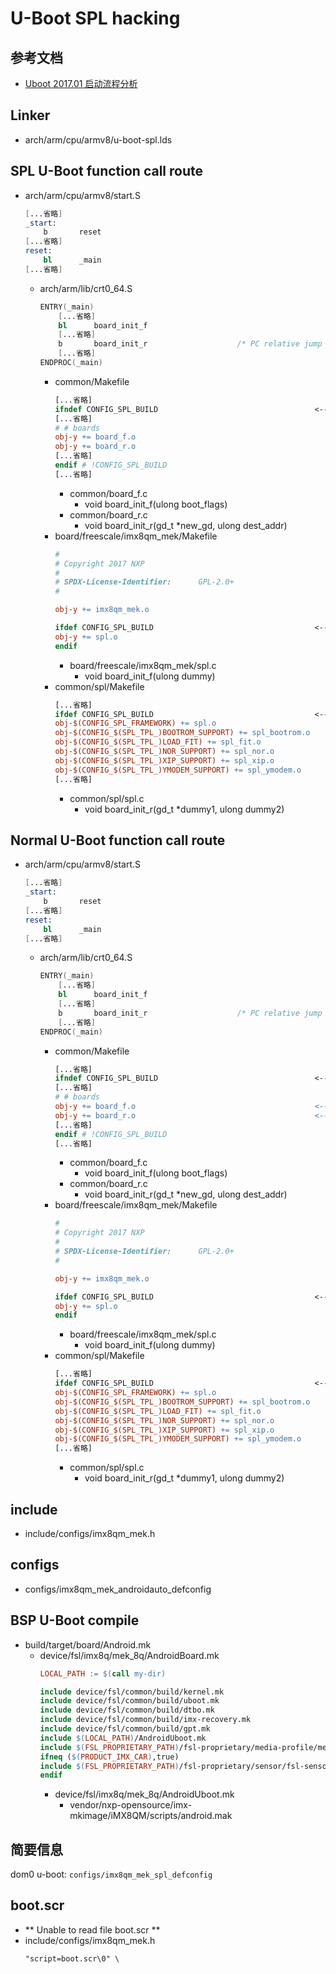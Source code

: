 # U-Boot SPL hacking

## 参考文档

* [Uboot 2017.01 启动流程分析](https://blog.csdn.net/kl1125290220/article/details/78683999)

## Linker

* arch/arm/cpu/armv8/u-boot-spl.lds

## SPL U-Boot function call route

* arch/arm/cpu/armv8/start.S
  ```S
  [...省略]
  _start:
      b       reset
  [...省略]
  reset:
      bl      _main
  [...省略]
  ```
  * arch/arm/lib/crt0_64.S
    ```S
    ENTRY(_main)
        [...省略]
        bl      board_init_f
        [...省略]
        b       board_init_r                    /* PC relative jump */
        [...省略]
    ENDPROC(_main)
    ```
    * common/Makefile
      ```Makefile
      [...省略]
      ifndef CONFIG_SPL_BUILD                                   <--------- SPL阶段不使用这里的代码，第二阶段的时候使用这里的代码
      [...省略]
      # # boards
      obj-y += board_f.o
      obj-y += board_r.o
      [...省略]
      endif # !CONFIG_SPL_BUILD
      [...省略]
      ```
      * common/board_f.c
        * void board_init_f(ulong boot_flags)
      * common/board_r.c
        * void board_init_r(gd_t *new_gd, ulong dest_addr)
    * board/freescale/imx8qm_mek/Makefile
      ```Makefile
      #
      # Copyright 2017 NXP
      #
      # SPDX-License-Identifier:      GPL-2.0+
      #
      
      obj-y += imx8qm_mek.o
      
      ifdef CONFIG_SPL_BUILD                                    <----------- 使用这里的SPL代码
      obj-y += spl.o
      endif
      ```
      * board/freescale/imx8qm_mek/spl.c
        * void board_init_f(ulong dummy)
    * common/spl/Makefile
      ```Makefile
      [...省略]
      ifdef CONFIG_SPL_BUILD                                    <----------- 使用这里的SPL代码
      obj-$(CONFIG_SPL_FRAMEWORK) += spl.o
      obj-$(CONFIG_$(SPL_TPL_)BOOTROM_SUPPORT) += spl_bootrom.o
      obj-$(CONFIG_$(SPL_TPL_)LOAD_FIT) += spl_fit.o
      obj-$(CONFIG_$(SPL_TPL_)NOR_SUPPORT) += spl_nor.o
      obj-$(CONFIG_$(SPL_TPL_)XIP_SUPPORT) += spl_xip.o
      obj-$(CONFIG_$(SPL_TPL_)YMODEM_SUPPORT) += spl_ymodem.o
      [...省略]
      ```
      * common/spl/spl.c
        * void board_init_r(gd_t *dummy1, ulong dummy2)


## Normal U-Boot function call route

* arch/arm/cpu/armv8/start.S
  ```S
  [...省略]
  _start:
      b       reset
  [...省略]
  reset:
      bl      _main
  [...省略]
  ```
  * arch/arm/lib/crt0_64.S
    ```S
    ENTRY(_main)
        [...省略]
        bl      board_init_f
        [...省略]
        b       board_init_r                    /* PC relative jump */
        [...省略]
    ENDPROC(_main)
    ```
    * common/Makefile
      ```Makefile
      [...省略]
      ifndef CONFIG_SPL_BUILD                                   <--------- 第二阶段的时候使用这里的代码
      [...省略]
      # # boards
      obj-y += board_f.o                                        <--------- 第二阶段使用这里的board_init_f代码
      obj-y += board_r.o                                        <--------- 第二阶段使用这里的board_init_r代码
      [...省略]
      endif # !CONFIG_SPL_BUILD
      [...省略]
      ```
      * common/board_f.c
        * void board_init_f(ulong boot_flags)
      * common/board_r.c
        * void board_init_r(gd_t *new_gd, ulong dest_addr)
    * board/freescale/imx8qm_mek/Makefile
      ```Makefile
      #
      # Copyright 2017 NXP
      #
      # SPDX-License-Identifier:      GPL-2.0+
      #
      
      obj-y += imx8qm_mek.o
      
      ifdef CONFIG_SPL_BUILD                                    <----------- 第二阶段不使用这里的SPL代码
      obj-y += spl.o
      endif
      ```
      * board/freescale/imx8qm_mek/spl.c
        * void board_init_f(ulong dummy)
    * common/spl/Makefile
      ```Makefile
      [...省略]
      ifdef CONFIG_SPL_BUILD                                    <----------- 第二阶段不使用这里的SPL代码
      obj-$(CONFIG_SPL_FRAMEWORK) += spl.o
      obj-$(CONFIG_$(SPL_TPL_)BOOTROM_SUPPORT) += spl_bootrom.o
      obj-$(CONFIG_$(SPL_TPL_)LOAD_FIT) += spl_fit.o
      obj-$(CONFIG_$(SPL_TPL_)NOR_SUPPORT) += spl_nor.o
      obj-$(CONFIG_$(SPL_TPL_)XIP_SUPPORT) += spl_xip.o
      obj-$(CONFIG_$(SPL_TPL_)YMODEM_SUPPORT) += spl_ymodem.o
      [...省略]
      ```
      * common/spl/spl.c
        * void board_init_r(gd_t *dummy1, ulong dummy2)

## include

* include/configs/imx8qm_mek.h

## configs

* configs/imx8qm_mek_androidauto_defconfig

## BSP U-Boot compile

* build/target/board/Android.mk
  * device/fsl/imx8q/mek_8q/AndroidBoard.mk
    ```Makefile
    LOCAL_PATH := $(call my-dir)

    include device/fsl/common/build/kernel.mk
    include device/fsl/common/build/uboot.mk
    include device/fsl/common/build/dtbo.mk
    include device/fsl/common/build/imx-recovery.mk
    include device/fsl/common/build/gpt.mk
    include $(LOCAL_PATH)/AndroidUboot.mk
    include $(FSL_PROPRIETARY_PATH)/fsl-proprietary/media-profile/media-profile.mk
    ifneq ($(PRODUCT_IMX_CAR),true)
    include $(FSL_PROPRIETARY_PATH)/fsl-proprietary/sensor/fsl-sensor.mk
    endif
    ```
    * device/fsl/imx8q/mek_8q/AndroidUboot.mk
      * vendor/nxp-opensource/imx-mkimage/iMX8QM/scripts/android.mak

## 简要信息

dom0 u-boot: `configs/imx8qm_mek_spl_defconfig`

## boot.scr

* ** Unable to read file boot.scr **
* include/configs/imx8qm_mek.h
  ```
  "script=boot.scr\0" \
  ```